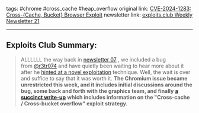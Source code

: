 tags: #chrome #cross_cache #heap_overflow
original link: [CVE-2024-1283: Cross-{Cache, Bucket} Browser Exploit](https://twitter.com/r3tr074/status/1790112906664677740?ref=blog.exploits.club) 
newsletter link: [exploits.club Weekly Newsletter 21](https://blog.exploits.club/exploits-club-weekly-newsletter-21/)

---
## Exploits Club Summary:
> ALLLLLL the way back in [newsletter 07](https://blog.exploits.club/exploits-club-weekly-newsletter-07/) , we included a bug from [@r3tr074](https://twitter.com/r3tr074?ref=blog.exploits.club) and have quietly been waiting to hear more about it after he [hinted at a novel exploitation](https://x.com/r3tr074/status/1755204029553029427?ref=blog.exploits.club) technique. Well, the wait is over and suffice to say that it was worth it. **The Chromium issue became unrestricted this week, and it includes initial discussions around the bug, some back and forth with the graphics team, and finally** [**a succinct write-up**](https://issues.chromium.org/issues/41494860?ref=blog.exploits.club#comment52) **which includes information on the "Cross-cache / Cross-bucket overflow" exploit strategy.** 